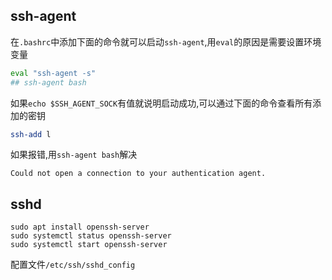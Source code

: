 ## ssh-agent 
在`.bashrc`中添加下面的命令就可以启动`ssh-agent`,用`eval`的原因是需要设置环境变量
```bash
eval "ssh-agent -s"
## ssh-agent bash
```
如果`echo $SSH_AGENT_SOCK`有值就说明启动成功,可以通过下面的命令查看所有添加的密钥
```bash
ssh-add l 
```
如果报错,用`ssh-agent bash`解决
```
Could not open a connection to your authentication agent.
```


## sshd
```
sudo apt install openssh-server
sudo systemctl status openssh-server
sudo systemctl start openssh-server
```
配置文件`/etc/ssh/sshd_config`